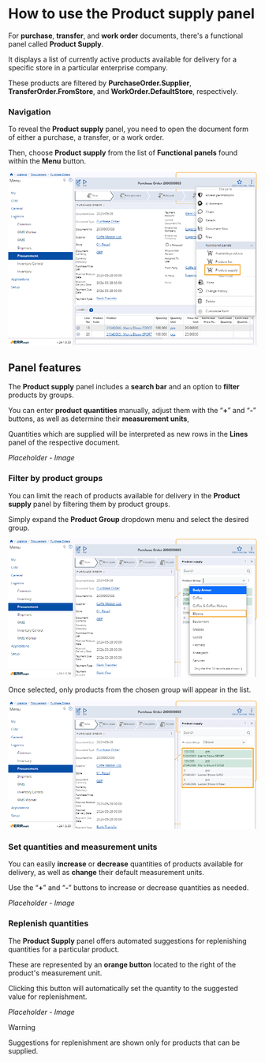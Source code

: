 # How to use the Product supply panel 

For **purchase**, **transfer**, and **work order** documents, there's a functional panel called **Product Supply**. 

It displays a list of currently active products available for delivery for a specific store in a particular enterprise company. 

These products are filtered by **PurchaseOrder.Supplier**, **TransferOrder.FromStore**, and **WorkOrder.DefaultStore**, respectively.

### Navigation 

To reveal the **Product supply** panel, you need to open the document form of either a purchase, a transfer, or a work order.

Then, choose **Product supply** from the list of **Functional panels** found within the **Menu** button.

![picture](pictures/Logistics_Product_Supply_panel_04_06.png)

## Panel features

The **Product supply** panel includes a **search bar** and an option to **filter** products by groups. 

You can enter **product quantities** manually, adjust them with the “**+**” and “**-**” buttons, as well as determine their **measurement units**, 

Quantities which are supplied will be interpreted as new rows in the **Lines** panel of the respective document.

*Placeholder - Image* 

### Filter by product groups

You can limit the reach of products available for delivery in the **Product supply** panel by filtering them by product groups. 

Simply expand the **Product Group** dropdown menu and select the desired group.

![picture](pictures/Product_supply_panel_group_30_05.png)

Once selected, only products from the chosen group will appear in the list.

![picture](pictures/Product_supply_panel_group_result_30_05.png)

### Set quantities and measurement units 

You can easily **increase** or **decrease** quantities of products available for delivery, as well as **change** their default measurement units.

Use the “**+**” and “**-**” buttons to increase or decrease quantities as needed.

*Placeholder - Image* 

### Replenish quantities

The **Product Supply** panel offers automated suggestions for replenishing quantities for a particular product. 

These are represented by an **orange button** located to the right of the product's measurement unit. 

Clicking this button will automatically set the quantity to the suggested value for replenishment.

*Placeholder - Image*

> [!WARNING]
> Suggestions for replenishment are shown only for products that can be supplied.


